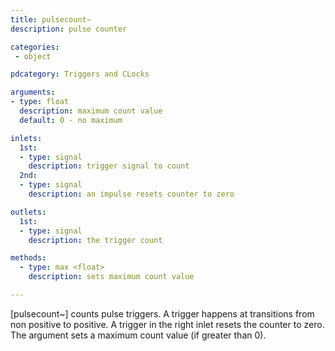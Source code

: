 ```yaml
---
title: pulsecount~
description: pulse counter

categories:
 - object

pdcategory: Triggers and CLocks

arguments:
- type: float
  description: maximum count value
  default: 0 - no maximum

inlets:
  1st:
  - type: signal
    description: trigger signal to count
  2nd:
  - type: signal
    description: an impulse resets counter to zero

outlets:
  1st:
  - type: signal
    description: the trigger count

methods:
  - type: max <float>
    description: sets maximum count value

---
```


[pulsecount~] counts pulse triggers. A trigger happens at transitions from non positive to positive. A trigger in the right inlet resets the counter to zero. The argument sets a maximum count value (if greater than 0).

